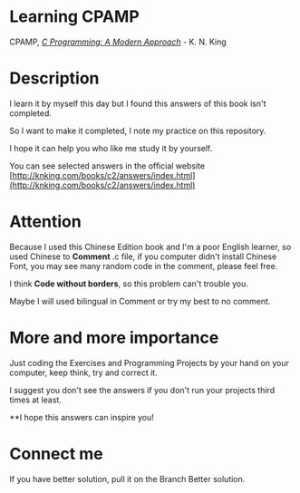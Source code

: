 # Learning CPAMP
CPAMP, *[C Programming: A Modern Approach](http://knking.com/books/c2/index.html)* - K. N. King

# Description
I learn it by myself this day but I found this answers of this book isn't completed.

So I want to make it completed, I note my practice on this repository.

I hope it can help you who like me study it by yourself.

You can see selected answers in the official website [http://knking.com/books/c2/answers/index.html](http://knking.com/books/c2/answers/index.html)

# Attention
Because I used this Chinese Edition book and I'm a poor English learner, so used Chinese to **Comment** .c file, if you computer didn't install Chinese Font, you may see many random code in the comment, please feel free.

I think **Code without borders**, so this problem can't trouble you.

Maybe I will used bilingual in Comment or try my best to no comment.

# More and more importance
Just coding the Exercises and Programming Projects by your hand on your computer, keep think, try and correct it.

I suggest you don't see the answers if you don't run your projects third times at least.

**I hope this answers can inspire you!

# Connect me
If you have better solution, pull it on the Branch Better solution.
